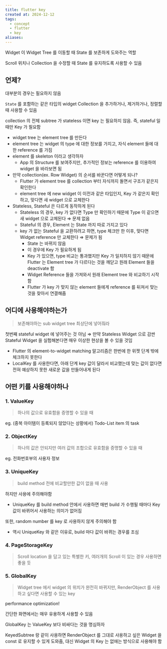 ```yaml
---
title: flutter key
created at: 2024-12-12
tags:
  - concept
  - flutter
  - key
aliases:
---
```


Widget 이 Widget Tree 를 이동할 때 State 를 보존하게 도와주는 역할

Scroll 위치나 Collection 을 수정할 때 State 를 유지하도록 사용할 수 있음

## 언제?

대부분의 경우는 필요하지 않음

`State` 를 포함하는 같은 타입의 widget Collection 을 추가하거나, 제거하거나, 정렬할 때 사용할 수 있음

collection 의 전체 subtree 가 stateless 이면 key 는 필요하지 않음. 즉, stateful 일 때만 Key 가 필요함

- widget tree 는 element tree 를 만든다
- element tree 는 widget 의 type 에 대한 정보를 가지고, 자식 element 들에 대한 reference 를 가짐
- element 를 skeleton 이라고 생각하자
  - App 의 Structure 를 보여주지만, 추가적인 정보는 reference 를 이용하여 widget 을 바라보면 됨
- 만약 collection(ex. Row Widget) 의 순서를 바꾼다면 어떻게 되나?
  - Flutter 가 element tree 를 collection 부터 자식까지 돌면서 구조가 같은지 확인한다
  - element tree 에 new widget 이 이전과 같은 타입인지, Key 가 같은지 확인하고, 맞다면 새 widget 으로 교체한다
- Stateless, Stateful 은 다르게 동작하게 된다
  - Stateless 의 경우, key 가 없다면 Type 만 확인하기 때문에 Type 이 같으면 새 widget 으로 교체된다 ⇒ 문제 없음
  - Stateful 의 경우, Element 는 State 까지 따로 가지고 있다
  - key 가 없는 Stateful 을 교환하려고 하면, type 체크만 한 이후, 맞다면 Widget reference 만 교체한다 ⇒ 문제가 됨
    - State 는 바뀌지 않음
    - 이 경우에 Key 가 필요하게 됨
    - Key 가 있으면, type 비교는 통과했지만 Key 가 일치하지 않기 때문에 Flutter 는 Element tree 가 다르다는 것을 깨닫고 원래 Element 들을 deactivate 함
    - Widget Reference 들을 가져와서 원래 Element tree 와 비교하기 시작함
    - Flutter 가 key 가 맞지 않는 element 들에게 reference 를 뒤져서 맞는 것을 찾아서 연결해줌

## 어디에 사용해야하는가

> 보존해야하는 sub widget tree 최상단에 넣어줘라

첫번째 stateful widget 에 넣어주는 것 아님 ⇒ 만약 Stateless Widget 으로 감싼 Stateful Widget 을 실험해본다면 매우 이상한 현상을 볼 수 있을 것임

- Flutter 의 element-to-widget matching 알고리즘은 한번에 한 위젯 단계 밖에 체크하지 못한다
- LocalKey 를 사용한다면, 아래 단계 key 값이 달라서 비교했는데 맞는 값이 없다면 전혀 예상하지 못한 새로운 값을 만들어내게 된다

## 어떤 키를 사용해야하나

### 1. ValueKey

> 하나의 값으로 유효함을 증명할 수 있을 때

eg. (중복 아이템이 등록되지 않았다는 상황에서) Todo-List item 의 task

### 2. ObjectKey

> 하나의 값은 안되지만 여러 값의 조합으로 유효함을 증명할 수 있을 때

eg. 전화번호부의 사용자 정보

### 3. UniqueKey

> build method 전에 비교할만한 값이 없을 때 사용

하지만 사용에 주의해야함

- UniqueKey 를 build method 안에서 사용하면 매번 build 가 수행될 때마다 Key 값이 바뀌어서 사용하는 의미가 없어짐

또한, random number 를 key 로 사용하지 않게 주의해야 함

- 역시 UniqueKey 와 같은 이유로, build 마다 값이 바뀌는 경우를 조심

### 4. PageStorageKey

> Scroll location 을 담고 있는 특별한 키, 여러개의 Scroll 이 있는 경우 사용하면 좋을 듯

### 5. GlobalKey

> Widget tree 에서 widget 의 위치가 완전히 바뀌지만, RenderObject 를 사용하고 싶다면 사용할 수 있는 key

performance optimization!

간단한 화면에서는 매우 유용하게 사용할 수 있음

GlobalKey 는 ValueKey 보다 비싸다는 것을 명심하자

KeyedSubtree 랑 같이 사용하면 RenderObject 를 그대로 사용하고 싶은 Widget 을 const 로 유지할 수 있게 도와줌, 대신 Widget 의 Key 는 없애는 방식으로 사용해야 함
